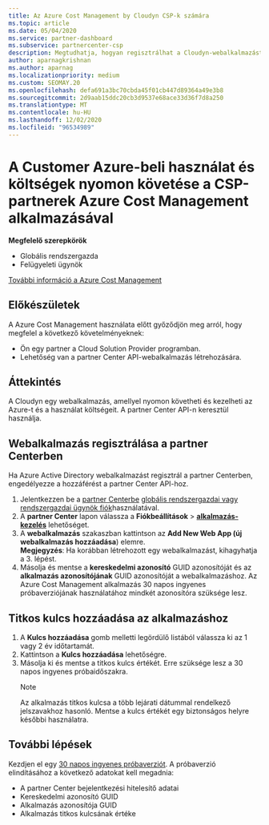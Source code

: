 ```yaml
---
title: Az Azure Cost Management by Cloudyn CSP-k számára
ms.topic: article
ms.date: 05/04/2020
ms.service: partner-dashboard
ms.subservice: partnercenter-csp
description: Megtudhatja, hogyan regisztrálhat a Cloudyn-webalkalmazást, és hogyan használhat titkos kulcsot a partner Centerben, így az alkalmazással nyomon követheti az ügyfelek Azure-használati adatait és költségeit.
author: aparnagkrishnan
ms.author: aparnag
ms.localizationpriority: medium
ms.custom: SEOMAY.20
ms.openlocfilehash: defa691a3bc70cbda45f01cb447d89364a49e3b8
ms.sourcegitcommit: 2d9aab15ddc20cb3d9537e68ace33d36f7d8a250
ms.translationtype: MT
ms.contentlocale: hu-HU
ms.lasthandoff: 12/02/2020
ms.locfileid: "96534989"
---
```

# <a name="track-customer-azure-usage-and-costs-with-the-azure-cost-management-app-for-csp-partners"></a>A Customer Azure-beli használat és költségek nyomon követése a CSP-partnerek Azure Cost Management alkalmazásával  

**Megfelelő szerepkörök**

- Globális rendszergazda
- Felügyeleti ügynök

[További információ a Azure Cost Management](https://go.microsoft.com/fwlink/p/?linkid=857893)

## <a name="before-you-begin"></a>Előkészületek
A Azure Cost Management használata előtt győződjön meg arról, hogy megfelel a következő követelményeknek:

- Ön egy partner a Cloud Solution Provider programban.
- Lehetőség van a partner Center API-webalkalmazás létrehozására.

## <a name="overview"></a>Áttekintés

A Cloudyn egy webalkalmazás, amellyel nyomon követheti és kezelheti az Azure-t és a használat költségeit. A partner Center API-n keresztül használja.

## <a name="register-your-web-app-in-the-partner-center"></a>Webalkalmazás regisztrálása a partner Centerben
Ha Azure Active Directory webalkalmazást regisztrál a partner Centerben, engedélyezze a hozzáférést a partner Center API-hoz. 
1.  Jelentkezzen be a [partner Centerbe](https://partnercenter.microsoft.com/pcv/dashboard/overview) [globális rendszergazdai vagy rendszergazdai ügynök fiók](create-user-accounts-and-set-permissions.md)használatával.
2.  A **partner Center** lapon válassza a **Fiókbeállítások** &gt; **[alkalmazás-kezelés](https://partnercenter.microsoft.com/pcv/apiintegration/appmanagement)** lehetőséget.
3.  A **webalkalmazás** szakaszban kattintson az **Add New Web App (új webalkalmazás hozzáadása**) elemre.
<br> **Megjegyzés**: Ha korábban létrehozott egy webalkalmazást, kihagyhatja a 3. lépést.
4.  Másolja és mentse a **kereskedelmi azonosító** GUID azonosítóját és az **alkalmazás azonosítójának** GUID azonosítóját a webalkalmazáshoz. Az Azure Cost Management alkalmazás 30 napos ingyenes próbaverziójának használatához mindkét azonosítóra szüksége lesz.

## <a name="add-a-secret-key-to-your-app"></a>Titkos kulcs hozzáadása az alkalmazáshoz
1. A **Kulcs hozzáadása** gomb melletti legördülő listából válassza ki az 1 vagy 2 év időtartamát.
2. Kattintson a **Kulcs hozzáadása** lehetőségre. 
3. Másolja ki és mentse a titkos kulcs értékét. Erre szüksége lesz a 30 napos ingyenes próbaidőszakra.<br>
   > [!NOTE]  
   > Az alkalmazás titkos kulcsa a több lejárati dátummal rendelkező jelszavakhoz hasonló. Mentse a kulcs értékét egy biztonságos helyre későbbi használatra.

## <a name="next-steps"></a>További lépések
Kezdjen el egy [30 napos ingyenes próbaverziót](https://go.microsoft.com/fwlink/?linkid=857895).
A próbaverzió elindításához a következő adatokat kell megadnia:
- A partner Center bejelentkezési hitelesítő adatai
- Kereskedelmi azonosító GUID
- Alkalmazás azonosítója GUID
- Alkalmazás titkos kulcsának értéke

